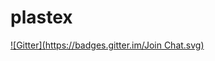 # plastex
[![Gitter](https://badges.gitter.im/Join Chat.svg)](https://gitter.im/tiarno/plastex?utm_source=badge&utm_medium=badge&utm_campaign=pr-badge&utm_content=badge)